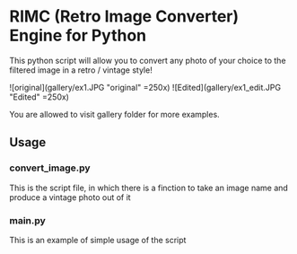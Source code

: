 # RIMC (Retro Image Converter) Engine for Python

This python script will allow you to convert any photo of your choice to the filtered image in a retro / vintage style!

![original](gallery/ex1.JPG "original" =250x)
![Edited](gallery/ex1_edit.JPG "Edited" =250x)

You are allowed to visit gallery folder for more examples.

## Usage

### convert_image.py

This is the script file, in which there is a finction to take an image name and produce a vintage photo out of it

### main.py

This is an example of simple usage of the script